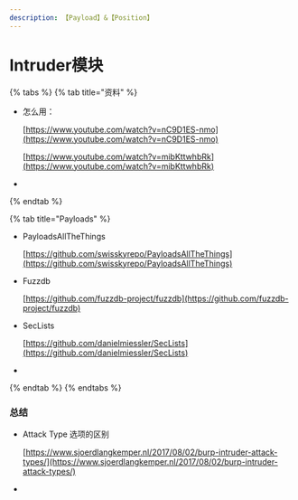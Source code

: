 ```yaml
---
description: 【Payload】&【Position】
---
```


# Intruder模块

{% tabs %}
{% tab title="资料" %}
* 怎么用：

  [https://www.youtube.com/watch?v=nC9D1ES-nmo](https://www.youtube.com/watch?v=nC9D1ES-nmo)

  [https://www.youtube.com/watch?v=mibKttwhbRk](https://www.youtube.com/watch?v=mibKttwhbRk)

* 
{% endtab %}

{% tab title="Payloads" %}
* PayloadsAllTheThings 

  [https://github.com/swisskyrepo/PayloadsAllTheThings](https://github.com/swisskyrepo/PayloadsAllTheThings)

* Fuzzdb 

  [https://github.com/fuzzdb-project/fuzzdb](https://github.com/fuzzdb-project/fuzzdb)

* SecLists 

  [https://github.com/danielmiessler/SecLists](https://github.com/danielmiessler/SecLists)

* 
{% endtab %}
{% endtabs %}

### 总结

* Attack Type 选项的区别

  [https://www.sjoerdlangkemper.nl/2017/08/02/burp-intruder-attack-types/](https://www.sjoerdlangkemper.nl/2017/08/02/burp-intruder-attack-types/)

* 
